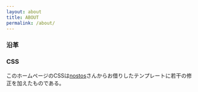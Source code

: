 ```yaml
---
layout: about
title: ABOUT
permalink: /about/
---
```


### 沿革

### CSS
このホームページのCSSは[nostos](http://nostos.sakura.ne.jp/template.html)さんからお借りしたテンプレートに若干の修正を加えたものである。

